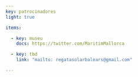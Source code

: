 ```yaml
---
key: patrocinadores
light: true

items:

  - key: museu
    docs: https://twitter.com/MaritimMallorca

  - key: tbd
    link: "mailto: regatasolarbalears@gmail.com"

---
```


